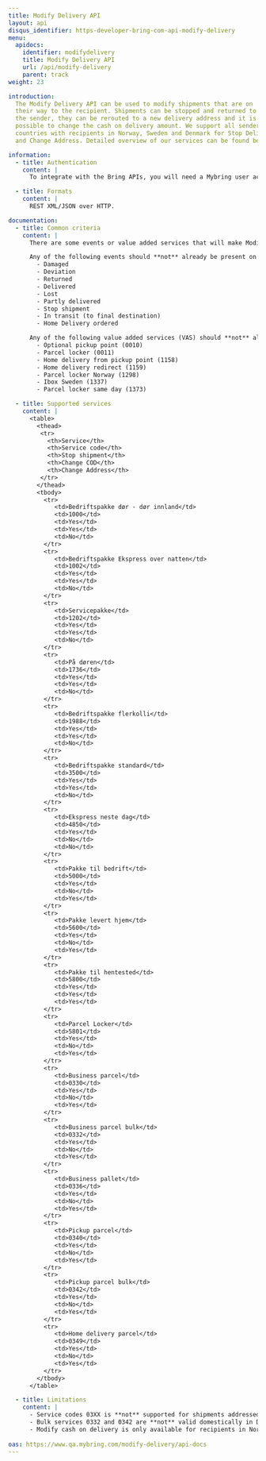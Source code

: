 ```yaml
---
title: Modify Delivery API
layout: api
disqus_identifier: https-developer-bring-com-api-modify-delivery
menu:
  apidocs:
    identifier: modifydelivery
    title: Modify Delivery API
    url: /api/modify-delivery
    parent: track
weight: 23

introduction:
  The Modify Delivery API can be used to modify shipments that are on
  their way to the recipient. Shipments can be stopped and returned to
  the sender, they can be rerouted to a new delivery address and it is
  possible to change the cash on delivery amount. We support all sender 
  countries with recipients in Norway, Sweden and Denmark for Stop Delivery 
  and Change Address. Detailed overview of our services can be found below.

information:
  - title: Authentication
    content: |
      To integrate with the Bring APIs, you will need a Mybring user account with an API key. Information about prerequisites and authentication headers can be found on the general API [Getting Started page](/api/).

  - title: Formats
    content: |
      REST XML/JSON over HTTP.

documentation:
  - title: Common criteria
    content: |
      There are some events or value added services that will make Modify Delivery services unavailable.

      Any of the following events should **not** already be present on the shipment:
        - Damaged
        - Deviation
        - Returned
        - Delivered
        - Lost
        - Partly delivered
        - Stop shipment
        - In transit (to final destination)
        - Home Delivery ordered

      Any of the following value added services (VAS) should **not** already be present on the shipment:
        - Optional pickup point (0010)
        - Parcel locker (0011)
        - Home delivery from pickup point (1158)
        - Home delivery redirect (1159)
        - Parcel locker Norway (1298)
        - Ibox Sweden (1337)
        - Parcel locker same day (1373)

  - title: Supported services
    content: |
      <table>
        <thead>
         <tr>
           <th>Service</th>
           <th>Service code</th>
           <th>Stop shipment</th>
           <th>Change COD</th>
           <th>Change Address</th>
         </tr>
        </thead>
        <tbody>
          <tr>
             <td>Bedriftspakke dør - dør innland</td>
             <td>1000</td>
             <td>Yes</td>
             <td>Yes</td>
             <td>No</td>
          </tr>
          <tr>
             <td>Bedriftspakke Ekspress over natten</td>
             <td>1002</td>
             <td>Yes</td>
             <td>Yes</td>
             <td>No</td>
          </tr>
          <tr>
             <td>Servicepakke</td>
             <td>1202</td>
             <td>Yes</td>
             <td>Yes</td>
             <td>No</td>
          </tr>
          <tr>
             <td>På døren</td>
             <td>1736</td>
             <td>Yes</td>
             <td>Yes</td>
             <td>No</td>
          </tr>
          <tr>
             <td>Bedriftspakke flerkolli</td>
             <td>1988</td>
             <td>Yes</td>
             <td>Yes</td>
             <td>No</td>
          </tr>
          <tr>
             <td>Bedriftspakke standard</td>
             <td>3500</td>
             <td>Yes</td>
             <td>Yes</td>
             <td>No</td>
          </tr>
          <tr>
             <td>Ekspress neste dag</td>
             <td>4850</td>
             <td>Yes</td>
             <td>No</td>
             <td>No</td>
          </tr>
          <tr>
             <td>Pakke til bedrift</td>
             <td>5000</td>
             <td>Yes</td>
             <td>No</td>
             <td>Yes</td>
          </tr>
          <tr>
             <td>Pakke levert hjem</td>
             <td>5600</td>
             <td>Yes</td>
             <td>No</td>
             <td>Yes</td>
          </tr>
          <tr>
             <td>Pakke til hentested</td>
             <td>5800</td>
             <td>Yes</td>
             <td>Yes</td>
             <td>Yes</td>
          </tr>
          <tr>
             <td>Parcel Locker</td>
             <td>5801</td>
             <td>Yes</td>
             <td>No</td>
             <td>Yes</td>
          </tr>
          <tr>
             <td>Business parcel</td>
             <td>0330</td>
             <td>Yes</td>
             <td>No</td>
             <td>Yes</td>
          </tr>
          <tr>
             <td>Business parcel bulk</td>
             <td>0332</td>
             <td>Yes</td>
             <td>No</td>
             <td>Yes</td>
          </tr>
          <tr>
             <td>Business pallet</td>
             <td>0336</td>
             <td>Yes</td>
             <td>No</td>
             <td>Yes</td>
          </tr>
          <tr>
             <td>Pickup parcel</td>
             <td>0340</td>
             <td>Yes</td>
             <td>No</td>
             <td>Yes</td>
          </tr>
          <tr>
             <td>Pickup parcel bulk</td>
             <td>0342</td>
             <td>Yes</td>
             <td>No</td>
             <td>Yes</td>
          </tr>
          <tr>
             <td>Home delivery parcel</td>
             <td>0349</td>
             <td>Yes</td>
             <td>No</td>
             <td>Yes</td>
          </tr>
        </tbody>
      </table>

  - title: Limitations
    content: |
      - Service codes 03XX is **not** supported for shipments addressed within Norway (domestic Norway shipments).
      - Bulk services 0332 and 0342 are **not** valid domestically in Denmark.
      - Modify cash on delivery is only available for recipients in Norway.
      
oas: https://www.qa.mybring.com/modify-delivery/api-docs
---
```

